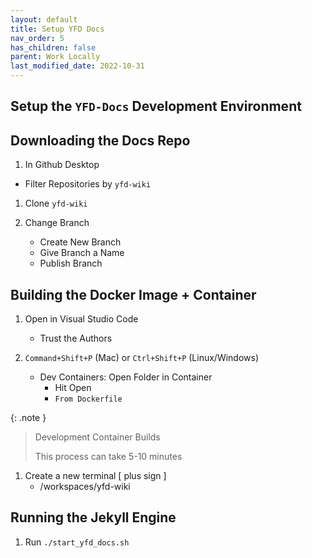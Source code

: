 ```yaml
---
layout: default
title: Setup YFD Docs
nav_order: 5
has_children: false
parent: Work Locally
last_modified_date: 2022-10-31
---
```


## Setup the `YFD-Docs` Development Environment

## Downloading the Docs Repo

1. In Github Desktop 
 - Filter Repositories by `yfd-wiki`

1. Clone `yfd-wiki`

1. Change Branch
    - Create New Branch
    - Give Branch a Name
    - Publish Branch

## Building the Docker Image + Container
1. Open in Visual Studio Code
    - Trust the Authors

1. `Command+Shift+P` (Mac) or `Ctrl+Shift+P` (Linux/Windows)
    - Dev Containers: Open Folder in Container
        - Hit Open
        - `From Dockerfile`

{: .note }
> Development Container Builds
>
> This process can take 5-10 minutes

1. Create a new terminal [ plus sign ]
    - /workspaces/yfd-wiki

## Running the Jekyll Engine 

1. Run `./start_yfd_docs.sh`
